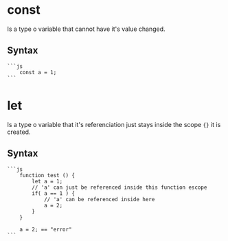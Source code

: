 # const

Is a type o variable that cannot have it's value changed.

## Syntax
    ```js
        const a = 1;
    ```

# let

Is a type o variable that it's referenciation just stays inside the scope `{}` it is created.

## Syntax
    ```js
        function test () {
            let a = 1;
            // 'a' can just be referenced inside this function escope
            if( a == 1 ) {
                // 'a' can be referenced inside here
                a = 2;
            }
        }

        a = 2; == "error"
    ```